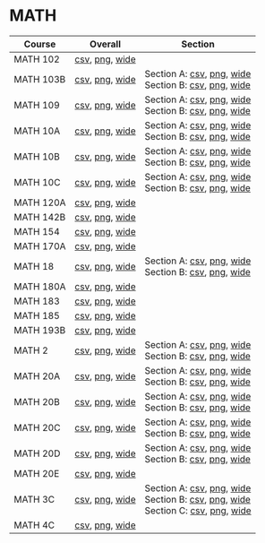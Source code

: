 # MATH

| Course | Overall | Section |
| ------ | ------- | ------- |
| MATH 102 | [csv](https://github.com/UCSD-Historical-Enrollment-Data/2024Summer2/blob/main/overall/MATH%20102.csv), [png](https://raw.githubusercontent.com/UCSD-Historical-Enrollment-Data/2024Summer2/main/plot_overall/MATH%20102.png), [wide](https://raw.githubusercontent.com/UCSD-Historical-Enrollment-Data/2024Summer2/main/plot_overall_wide/MATH%20102.png) |  |
| MATH 103B | [csv](https://github.com/UCSD-Historical-Enrollment-Data/2024Summer2/blob/main/overall/MATH%20103B.csv), [png](https://raw.githubusercontent.com/UCSD-Historical-Enrollment-Data/2024Summer2/main/plot_overall/MATH%20103B.png), [wide](https://raw.githubusercontent.com/UCSD-Historical-Enrollment-Data/2024Summer2/main/plot_overall_wide/MATH%20103B.png) | Section A: [csv](https://github.com/UCSD-Historical-Enrollment-Data/2024Summer2/blob/main/section/MATH%20103B_A.csv), [png](https://raw.githubusercontent.com/UCSD-Historical-Enrollment-Data/2024Summer2/main/plot_section/MATH%20103B_A.png), [wide](https://raw.githubusercontent.com/UCSD-Historical-Enrollment-Data/2024Summer2/main/plot_section_wide/MATH%20103B_A.png)<br>Section B: [csv](https://github.com/UCSD-Historical-Enrollment-Data/2024Summer2/blob/main/section/MATH%20103B_B.csv), [png](https://raw.githubusercontent.com/UCSD-Historical-Enrollment-Data/2024Summer2/main/plot_section/MATH%20103B_B.png), [wide](https://raw.githubusercontent.com/UCSD-Historical-Enrollment-Data/2024Summer2/main/plot_section_wide/MATH%20103B_B.png) |
| MATH 109 | [csv](https://github.com/UCSD-Historical-Enrollment-Data/2024Summer2/blob/main/overall/MATH%20109.csv), [png](https://raw.githubusercontent.com/UCSD-Historical-Enrollment-Data/2024Summer2/main/plot_overall/MATH%20109.png), [wide](https://raw.githubusercontent.com/UCSD-Historical-Enrollment-Data/2024Summer2/main/plot_overall_wide/MATH%20109.png) | Section A: [csv](https://github.com/UCSD-Historical-Enrollment-Data/2024Summer2/blob/main/section/MATH%20109_A.csv), [png](https://raw.githubusercontent.com/UCSD-Historical-Enrollment-Data/2024Summer2/main/plot_section/MATH%20109_A.png), [wide](https://raw.githubusercontent.com/UCSD-Historical-Enrollment-Data/2024Summer2/main/plot_section_wide/MATH%20109_A.png)<br>Section B: [csv](https://github.com/UCSD-Historical-Enrollment-Data/2024Summer2/blob/main/section/MATH%20109_B.csv), [png](https://raw.githubusercontent.com/UCSD-Historical-Enrollment-Data/2024Summer2/main/plot_section/MATH%20109_B.png), [wide](https://raw.githubusercontent.com/UCSD-Historical-Enrollment-Data/2024Summer2/main/plot_section_wide/MATH%20109_B.png) |
| MATH 10A | [csv](https://github.com/UCSD-Historical-Enrollment-Data/2024Summer2/blob/main/overall/MATH%2010A.csv), [png](https://raw.githubusercontent.com/UCSD-Historical-Enrollment-Data/2024Summer2/main/plot_overall/MATH%2010A.png), [wide](https://raw.githubusercontent.com/UCSD-Historical-Enrollment-Data/2024Summer2/main/plot_overall_wide/MATH%2010A.png) | Section A: [csv](https://github.com/UCSD-Historical-Enrollment-Data/2024Summer2/blob/main/section/MATH%2010A_A.csv), [png](https://raw.githubusercontent.com/UCSD-Historical-Enrollment-Data/2024Summer2/main/plot_section/MATH%2010A_A.png), [wide](https://raw.githubusercontent.com/UCSD-Historical-Enrollment-Data/2024Summer2/main/plot_section_wide/MATH%2010A_A.png)<br>Section B: [csv](https://github.com/UCSD-Historical-Enrollment-Data/2024Summer2/blob/main/section/MATH%2010A_B.csv), [png](https://raw.githubusercontent.com/UCSD-Historical-Enrollment-Data/2024Summer2/main/plot_section/MATH%2010A_B.png), [wide](https://raw.githubusercontent.com/UCSD-Historical-Enrollment-Data/2024Summer2/main/plot_section_wide/MATH%2010A_B.png) |
| MATH 10B | [csv](https://github.com/UCSD-Historical-Enrollment-Data/2024Summer2/blob/main/overall/MATH%2010B.csv), [png](https://raw.githubusercontent.com/UCSD-Historical-Enrollment-Data/2024Summer2/main/plot_overall/MATH%2010B.png), [wide](https://raw.githubusercontent.com/UCSD-Historical-Enrollment-Data/2024Summer2/main/plot_overall_wide/MATH%2010B.png) | Section A: [csv](https://github.com/UCSD-Historical-Enrollment-Data/2024Summer2/blob/main/section/MATH%2010B_A.csv), [png](https://raw.githubusercontent.com/UCSD-Historical-Enrollment-Data/2024Summer2/main/plot_section/MATH%2010B_A.png), [wide](https://raw.githubusercontent.com/UCSD-Historical-Enrollment-Data/2024Summer2/main/plot_section_wide/MATH%2010B_A.png)<br>Section B: [csv](https://github.com/UCSD-Historical-Enrollment-Data/2024Summer2/blob/main/section/MATH%2010B_B.csv), [png](https://raw.githubusercontent.com/UCSD-Historical-Enrollment-Data/2024Summer2/main/plot_section/MATH%2010B_B.png), [wide](https://raw.githubusercontent.com/UCSD-Historical-Enrollment-Data/2024Summer2/main/plot_section_wide/MATH%2010B_B.png) |
| MATH 10C | [csv](https://github.com/UCSD-Historical-Enrollment-Data/2024Summer2/blob/main/overall/MATH%2010C.csv), [png](https://raw.githubusercontent.com/UCSD-Historical-Enrollment-Data/2024Summer2/main/plot_overall/MATH%2010C.png), [wide](https://raw.githubusercontent.com/UCSD-Historical-Enrollment-Data/2024Summer2/main/plot_overall_wide/MATH%2010C.png) | Section A: [csv](https://github.com/UCSD-Historical-Enrollment-Data/2024Summer2/blob/main/section/MATH%2010C_A.csv), [png](https://raw.githubusercontent.com/UCSD-Historical-Enrollment-Data/2024Summer2/main/plot_section/MATH%2010C_A.png), [wide](https://raw.githubusercontent.com/UCSD-Historical-Enrollment-Data/2024Summer2/main/plot_section_wide/MATH%2010C_A.png)<br>Section B: [csv](https://github.com/UCSD-Historical-Enrollment-Data/2024Summer2/blob/main/section/MATH%2010C_B.csv), [png](https://raw.githubusercontent.com/UCSD-Historical-Enrollment-Data/2024Summer2/main/plot_section/MATH%2010C_B.png), [wide](https://raw.githubusercontent.com/UCSD-Historical-Enrollment-Data/2024Summer2/main/plot_section_wide/MATH%2010C_B.png) |
| MATH 120A | [csv](https://github.com/UCSD-Historical-Enrollment-Data/2024Summer2/blob/main/overall/MATH%20120A.csv), [png](https://raw.githubusercontent.com/UCSD-Historical-Enrollment-Data/2024Summer2/main/plot_overall/MATH%20120A.png), [wide](https://raw.githubusercontent.com/UCSD-Historical-Enrollment-Data/2024Summer2/main/plot_overall_wide/MATH%20120A.png) |  |
| MATH 142B | [csv](https://github.com/UCSD-Historical-Enrollment-Data/2024Summer2/blob/main/overall/MATH%20142B.csv), [png](https://raw.githubusercontent.com/UCSD-Historical-Enrollment-Data/2024Summer2/main/plot_overall/MATH%20142B.png), [wide](https://raw.githubusercontent.com/UCSD-Historical-Enrollment-Data/2024Summer2/main/plot_overall_wide/MATH%20142B.png) |  |
| MATH 154 | [csv](https://github.com/UCSD-Historical-Enrollment-Data/2024Summer2/blob/main/overall/MATH%20154.csv), [png](https://raw.githubusercontent.com/UCSD-Historical-Enrollment-Data/2024Summer2/main/plot_overall/MATH%20154.png), [wide](https://raw.githubusercontent.com/UCSD-Historical-Enrollment-Data/2024Summer2/main/plot_overall_wide/MATH%20154.png) |  |
| MATH 170A | [csv](https://github.com/UCSD-Historical-Enrollment-Data/2024Summer2/blob/main/overall/MATH%20170A.csv), [png](https://raw.githubusercontent.com/UCSD-Historical-Enrollment-Data/2024Summer2/main/plot_overall/MATH%20170A.png), [wide](https://raw.githubusercontent.com/UCSD-Historical-Enrollment-Data/2024Summer2/main/plot_overall_wide/MATH%20170A.png) |  |
| MATH 18 | [csv](https://github.com/UCSD-Historical-Enrollment-Data/2024Summer2/blob/main/overall/MATH%2018.csv), [png](https://raw.githubusercontent.com/UCSD-Historical-Enrollment-Data/2024Summer2/main/plot_overall/MATH%2018.png), [wide](https://raw.githubusercontent.com/UCSD-Historical-Enrollment-Data/2024Summer2/main/plot_overall_wide/MATH%2018.png) | Section A: [csv](https://github.com/UCSD-Historical-Enrollment-Data/2024Summer2/blob/main/section/MATH%2018_A.csv), [png](https://raw.githubusercontent.com/UCSD-Historical-Enrollment-Data/2024Summer2/main/plot_section/MATH%2018_A.png), [wide](https://raw.githubusercontent.com/UCSD-Historical-Enrollment-Data/2024Summer2/main/plot_section_wide/MATH%2018_A.png)<br>Section B: [csv](https://github.com/UCSD-Historical-Enrollment-Data/2024Summer2/blob/main/section/MATH%2018_B.csv), [png](https://raw.githubusercontent.com/UCSD-Historical-Enrollment-Data/2024Summer2/main/plot_section/MATH%2018_B.png), [wide](https://raw.githubusercontent.com/UCSD-Historical-Enrollment-Data/2024Summer2/main/plot_section_wide/MATH%2018_B.png) |
| MATH 180A | [csv](https://github.com/UCSD-Historical-Enrollment-Data/2024Summer2/blob/main/overall/MATH%20180A.csv), [png](https://raw.githubusercontent.com/UCSD-Historical-Enrollment-Data/2024Summer2/main/plot_overall/MATH%20180A.png), [wide](https://raw.githubusercontent.com/UCSD-Historical-Enrollment-Data/2024Summer2/main/plot_overall_wide/MATH%20180A.png) |  |
| MATH 183 | [csv](https://github.com/UCSD-Historical-Enrollment-Data/2024Summer2/blob/main/overall/MATH%20183.csv), [png](https://raw.githubusercontent.com/UCSD-Historical-Enrollment-Data/2024Summer2/main/plot_overall/MATH%20183.png), [wide](https://raw.githubusercontent.com/UCSD-Historical-Enrollment-Data/2024Summer2/main/plot_overall_wide/MATH%20183.png) |  |
| MATH 185 | [csv](https://github.com/UCSD-Historical-Enrollment-Data/2024Summer2/blob/main/overall/MATH%20185.csv), [png](https://raw.githubusercontent.com/UCSD-Historical-Enrollment-Data/2024Summer2/main/plot_overall/MATH%20185.png), [wide](https://raw.githubusercontent.com/UCSD-Historical-Enrollment-Data/2024Summer2/main/plot_overall_wide/MATH%20185.png) |  |
| MATH 193B | [csv](https://github.com/UCSD-Historical-Enrollment-Data/2024Summer2/blob/main/overall/MATH%20193B.csv), [png](https://raw.githubusercontent.com/UCSD-Historical-Enrollment-Data/2024Summer2/main/plot_overall/MATH%20193B.png), [wide](https://raw.githubusercontent.com/UCSD-Historical-Enrollment-Data/2024Summer2/main/plot_overall_wide/MATH%20193B.png) |  |
| MATH 2 | [csv](https://github.com/UCSD-Historical-Enrollment-Data/2024Summer2/blob/main/overall/MATH%202.csv), [png](https://raw.githubusercontent.com/UCSD-Historical-Enrollment-Data/2024Summer2/main/plot_overall/MATH%202.png), [wide](https://raw.githubusercontent.com/UCSD-Historical-Enrollment-Data/2024Summer2/main/plot_overall_wide/MATH%202.png) | Section A: [csv](https://github.com/UCSD-Historical-Enrollment-Data/2024Summer2/blob/main/section/MATH%202_A.csv), [png](https://raw.githubusercontent.com/UCSD-Historical-Enrollment-Data/2024Summer2/main/plot_section/MATH%202_A.png), [wide](https://raw.githubusercontent.com/UCSD-Historical-Enrollment-Data/2024Summer2/main/plot_section_wide/MATH%202_A.png)<br>Section B: [csv](https://github.com/UCSD-Historical-Enrollment-Data/2024Summer2/blob/main/section/MATH%202_B.csv), [png](https://raw.githubusercontent.com/UCSD-Historical-Enrollment-Data/2024Summer2/main/plot_section/MATH%202_B.png), [wide](https://raw.githubusercontent.com/UCSD-Historical-Enrollment-Data/2024Summer2/main/plot_section_wide/MATH%202_B.png) |
| MATH 20A | [csv](https://github.com/UCSD-Historical-Enrollment-Data/2024Summer2/blob/main/overall/MATH%2020A.csv), [png](https://raw.githubusercontent.com/UCSD-Historical-Enrollment-Data/2024Summer2/main/plot_overall/MATH%2020A.png), [wide](https://raw.githubusercontent.com/UCSD-Historical-Enrollment-Data/2024Summer2/main/plot_overall_wide/MATH%2020A.png) | Section A: [csv](https://github.com/UCSD-Historical-Enrollment-Data/2024Summer2/blob/main/section/MATH%2020A_A.csv), [png](https://raw.githubusercontent.com/UCSD-Historical-Enrollment-Data/2024Summer2/main/plot_section/MATH%2020A_A.png), [wide](https://raw.githubusercontent.com/UCSD-Historical-Enrollment-Data/2024Summer2/main/plot_section_wide/MATH%2020A_A.png)<br>Section B: [csv](https://github.com/UCSD-Historical-Enrollment-Data/2024Summer2/blob/main/section/MATH%2020A_B.csv), [png](https://raw.githubusercontent.com/UCSD-Historical-Enrollment-Data/2024Summer2/main/plot_section/MATH%2020A_B.png), [wide](https://raw.githubusercontent.com/UCSD-Historical-Enrollment-Data/2024Summer2/main/plot_section_wide/MATH%2020A_B.png) |
| MATH 20B | [csv](https://github.com/UCSD-Historical-Enrollment-Data/2024Summer2/blob/main/overall/MATH%2020B.csv), [png](https://raw.githubusercontent.com/UCSD-Historical-Enrollment-Data/2024Summer2/main/plot_overall/MATH%2020B.png), [wide](https://raw.githubusercontent.com/UCSD-Historical-Enrollment-Data/2024Summer2/main/plot_overall_wide/MATH%2020B.png) | Section A: [csv](https://github.com/UCSD-Historical-Enrollment-Data/2024Summer2/blob/main/section/MATH%2020B_A.csv), [png](https://raw.githubusercontent.com/UCSD-Historical-Enrollment-Data/2024Summer2/main/plot_section/MATH%2020B_A.png), [wide](https://raw.githubusercontent.com/UCSD-Historical-Enrollment-Data/2024Summer2/main/plot_section_wide/MATH%2020B_A.png)<br>Section B: [csv](https://github.com/UCSD-Historical-Enrollment-Data/2024Summer2/blob/main/section/MATH%2020B_B.csv), [png](https://raw.githubusercontent.com/UCSD-Historical-Enrollment-Data/2024Summer2/main/plot_section/MATH%2020B_B.png), [wide](https://raw.githubusercontent.com/UCSD-Historical-Enrollment-Data/2024Summer2/main/plot_section_wide/MATH%2020B_B.png) |
| MATH 20C | [csv](https://github.com/UCSD-Historical-Enrollment-Data/2024Summer2/blob/main/overall/MATH%2020C.csv), [png](https://raw.githubusercontent.com/UCSD-Historical-Enrollment-Data/2024Summer2/main/plot_overall/MATH%2020C.png), [wide](https://raw.githubusercontent.com/UCSD-Historical-Enrollment-Data/2024Summer2/main/plot_overall_wide/MATH%2020C.png) | Section A: [csv](https://github.com/UCSD-Historical-Enrollment-Data/2024Summer2/blob/main/section/MATH%2020C_A.csv), [png](https://raw.githubusercontent.com/UCSD-Historical-Enrollment-Data/2024Summer2/main/plot_section/MATH%2020C_A.png), [wide](https://raw.githubusercontent.com/UCSD-Historical-Enrollment-Data/2024Summer2/main/plot_section_wide/MATH%2020C_A.png)<br>Section B: [csv](https://github.com/UCSD-Historical-Enrollment-Data/2024Summer2/blob/main/section/MATH%2020C_B.csv), [png](https://raw.githubusercontent.com/UCSD-Historical-Enrollment-Data/2024Summer2/main/plot_section/MATH%2020C_B.png), [wide](https://raw.githubusercontent.com/UCSD-Historical-Enrollment-Data/2024Summer2/main/plot_section_wide/MATH%2020C_B.png) |
| MATH 20D | [csv](https://github.com/UCSD-Historical-Enrollment-Data/2024Summer2/blob/main/overall/MATH%2020D.csv), [png](https://raw.githubusercontent.com/UCSD-Historical-Enrollment-Data/2024Summer2/main/plot_overall/MATH%2020D.png), [wide](https://raw.githubusercontent.com/UCSD-Historical-Enrollment-Data/2024Summer2/main/plot_overall_wide/MATH%2020D.png) | Section A: [csv](https://github.com/UCSD-Historical-Enrollment-Data/2024Summer2/blob/main/section/MATH%2020D_A.csv), [png](https://raw.githubusercontent.com/UCSD-Historical-Enrollment-Data/2024Summer2/main/plot_section/MATH%2020D_A.png), [wide](https://raw.githubusercontent.com/UCSD-Historical-Enrollment-Data/2024Summer2/main/plot_section_wide/MATH%2020D_A.png)<br>Section B: [csv](https://github.com/UCSD-Historical-Enrollment-Data/2024Summer2/blob/main/section/MATH%2020D_B.csv), [png](https://raw.githubusercontent.com/UCSD-Historical-Enrollment-Data/2024Summer2/main/plot_section/MATH%2020D_B.png), [wide](https://raw.githubusercontent.com/UCSD-Historical-Enrollment-Data/2024Summer2/main/plot_section_wide/MATH%2020D_B.png) |
| MATH 20E | [csv](https://github.com/UCSD-Historical-Enrollment-Data/2024Summer2/blob/main/overall/MATH%2020E.csv), [png](https://raw.githubusercontent.com/UCSD-Historical-Enrollment-Data/2024Summer2/main/plot_overall/MATH%2020E.png), [wide](https://raw.githubusercontent.com/UCSD-Historical-Enrollment-Data/2024Summer2/main/plot_overall_wide/MATH%2020E.png) |  |
| MATH 3C | [csv](https://github.com/UCSD-Historical-Enrollment-Data/2024Summer2/blob/main/overall/MATH%203C.csv), [png](https://raw.githubusercontent.com/UCSD-Historical-Enrollment-Data/2024Summer2/main/plot_overall/MATH%203C.png), [wide](https://raw.githubusercontent.com/UCSD-Historical-Enrollment-Data/2024Summer2/main/plot_overall_wide/MATH%203C.png) | Section A: [csv](https://github.com/UCSD-Historical-Enrollment-Data/2024Summer2/blob/main/section/MATH%203C_A.csv), [png](https://raw.githubusercontent.com/UCSD-Historical-Enrollment-Data/2024Summer2/main/plot_section/MATH%203C_A.png), [wide](https://raw.githubusercontent.com/UCSD-Historical-Enrollment-Data/2024Summer2/main/plot_section_wide/MATH%203C_A.png)<br>Section B: [csv](https://github.com/UCSD-Historical-Enrollment-Data/2024Summer2/blob/main/section/MATH%203C_B.csv), [png](https://raw.githubusercontent.com/UCSD-Historical-Enrollment-Data/2024Summer2/main/plot_section/MATH%203C_B.png), [wide](https://raw.githubusercontent.com/UCSD-Historical-Enrollment-Data/2024Summer2/main/plot_section_wide/MATH%203C_B.png)<br>Section C: [csv](https://github.com/UCSD-Historical-Enrollment-Data/2024Summer2/blob/main/section/MATH%203C_C.csv), [png](https://raw.githubusercontent.com/UCSD-Historical-Enrollment-Data/2024Summer2/main/plot_section/MATH%203C_C.png), [wide](https://raw.githubusercontent.com/UCSD-Historical-Enrollment-Data/2024Summer2/main/plot_section_wide/MATH%203C_C.png) |
| MATH 4C | [csv](https://github.com/UCSD-Historical-Enrollment-Data/2024Summer2/blob/main/overall/MATH%204C.csv), [png](https://raw.githubusercontent.com/UCSD-Historical-Enrollment-Data/2024Summer2/main/plot_overall/MATH%204C.png), [wide](https://raw.githubusercontent.com/UCSD-Historical-Enrollment-Data/2024Summer2/main/plot_overall_wide/MATH%204C.png) |  |
